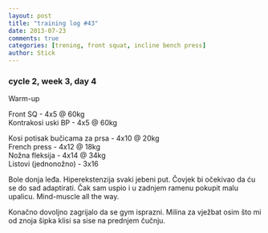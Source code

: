 ```yaml
---
layout: post
title: "training log #43"
date: 2013-07-23
comments: true
categories: [trening, front squat, incline bench press]
author: Stick
---
```


### cycle 2, week 3, day 4  

Warm-up   

Front SQ - 4x5 @ 60kg   
Kontrakosi uski BP - 4x5 @ 60kg   

Kosi potisak bučicama za prsa - 4x10 @ 20kg  
French press - 4x12 @ 18kg   
Nožna fleksija - 4x14 @ 34kg    
Listovi (jednonožno) - 3x16    

Bole donja leđa. Hiperekstenzija svaki jebeni put. Čovjek bi očekivao da ću se do sad adaptirati. Čak sam uspio i u zadnjem ramenu pokupit malu upalicu. Mind-muscle all the way. 

Konačno dovoljno zagrijalo da se gym isprazni. Milina za vježbat osim što mi od znoja šipka klisi sa sise na prednjem čučnju.